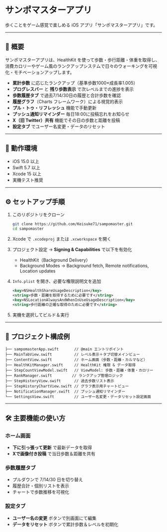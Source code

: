 # サンポマスターアプリ

歩くことをゲーム感覚で楽しめる iOS アプリ「サンポマスターアプリ」です。

---

## 🚀 概要

サンポマスターアプリは、HealthKit を使って歩数・歩行距離・体重を取得し、消費カロリーやゲーム風のランクアップシステムで日々のウォーキングを可視化・モチベーションアップします。

* **累計歩数** に応じたランクアップ（基準歩数1000×成長率1.005）
* **プログレスバー** と **残り歩数表示** で次レベルまでの進捗を表示
* **歩数履歴タブ** で過去7/14/30日の履歴と合計歩数を確認
* **履歴グラフ**（Charts フレームワーク）による視覚的表示
* **プル・トゥ・リフレッシュ** 機能で手動更新
* **プッシュ通知リマインダー** 毎日18:00に投稿忘れをお知らせ
* **X（旧 Twitter）共有** 機能でその日の歩数と距離を投稿
* **設定タブ** でユーザー名変更・データのリセット

---

## 📱 動作環境

* iOS 15.0 以上
* Swift 5.7 以上
* Xcode 15 以上
* 実機テスト推奨 

---

## ⚙️ セットアップ手順

1. このリポジトリをクローン

   ```bash
   git clone https://github.com/Keisuke71/sampomaster.git
   cd sampomaster
   ```
2. Xcode で `.xcodeproj` または `.xcworkspace` を開く
3. プロジェクト設定 → **Signing & Capabilities** で以下を有効化

   * HealthKit（Background Delivery）
   * Background Modes → Background fetch, Remote notifications, Location updates
4. `Info.plist` を開き、必要な権限説明文を追加

   ```xml
   <key>NSHealthShareUsageDescription</key>
   <string>歩数・距離を取得するために必要です</string>
   <key>NSLocationAlwaysAndWhenInUseUsageDescription</key>
   <string>歩行距離の正確な取得のために必要です</string>
   ```
5. 実機を選択してビルド＆実行

---

## 📂 プロジェクト構成例

```
├── sampomasterApp.swift       // @main エントリポイント
├── MainTabView.swift          // レベル表示＋タブ切替メインビュー
├── ContentView.swift          // ホーム画面（歩数・距離・カルマなど）
├── HealthKitManager.swift     // HealthKit 権限 & データ取得
├── StepCountViewModel.swift   // ViewModel: 歩数・距離・体重・カロリー
├── RankManager.swift         // ランクアップ管理ロジック
├── StepHistoryView.swift      // 過去歩数リスト表示
├── StepHistoryChartView.swift // グラフ表示用チャートビュー
├── NotificationManager.swift  // プッシュ通知リマインダー
└── SettingsView.swift         // ユーザー名変更・データリセット設定画面
```

---

## 🛠️ 主要機能の使い方

### ホーム画面

* **下に引っ張って更新** で最新データを取得
* **Xで画像付き投稿** で当日歩数＆距離を共有

### 歩数履歴タブ

* プルダウンで 7/14/30 日を切り替え
* 履歴合計・個別リストを表示
* チャートで歩数推移を可視化

### 設定タブ

* **ユーザー名の変更** ボタンで別画面にて編集
* **データをリセット** ボタンで累計歩数＆レベルを初期化
 
